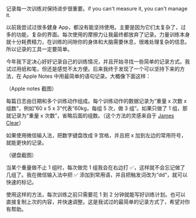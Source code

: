 ---
---

记录每一次训练对保持进步很重要。if you can't measure it, you can't manage it.

以前我尝试过很多健身 App，都没有能坚持使用。主要是因为它们太复杂了，过多的功能，复杂的界面。每次使用的摩擦力让我最终都放弃了记录。力量训练本身就十分耗费精力，在训练的间隙你的身体和大脑需要休息，很难处理复杂的信息。所以记录的工具一定要简单。

今年我下定决心好好记录自己的训练情况，并且开始寻找一些简单的记录方式。我试过用纸和笔，但还是感觉不太方便。后来我终于发现了一个可以坚持下来的方法，在 Apple Notes 中用最简单的语句记录。大概像下面这样：

（Apple notes 截图）

每篇日志由日期和多个训练动作组成。每个训练动作的数据记录为“重量 x 次数 x 组数“，例如”60 x 5 x 3“代表“60kg，每组 5 次，做 3 组”。如果只做了 1 组，那就记录为“重量 x 次数”，省略后面的组数。（这个方法的灵感来自于 [James Clear](https://jamesclear.com/workout-journal)）

如果使用微信输入法，把数字键盘改成 9 宫格，并且把 x 加到左边的常用符号，就能更快的记录。

（键盘截图）

当某个重量做不止 1 组时，每次做完 1 组我会在右边打 ✅，这样就不会忘记做了几组了。我在微信输入法中把 ✅ 添加到常用语，并且把触发词改为“dd“，就可以快速的标记。

使用这样的方法，每次训练之前只需要花 1 到 2 分钟就能写好训练计划。也可以直接复制上次的内容，并快速调整。这是我试过的最简单的记录方式了，希望对你有帮助。
